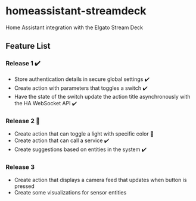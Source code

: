 # homeassistant-streamdeck
Home Assistant integration with the Elgato Stream Deck

## Feature List
### Release 1 :heavy_check_mark:
- Store authentication details in secure global settings :heavy_check_mark:
- Create action with parameters that toggles a switch :heavy_check_mark:
- Have the state of the switch update the action title asynchronously with the HA WebSocket API :heavy_check_mark:

### Release 2 :construction:	
- Create action that can toggle a light with specific color :construction:
- Create action that can call a service :heavy_check_mark:
- Create suggestions based on entities in the system :heavy_check_mark:

### Release 3
- Create action that displays a camera feed that updates when button is pressed
- Create some visualizations for sensor entities
